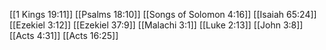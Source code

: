 [[1 Kings 19:11]]
[[Psalms 18:10]]
[[Songs of Solomon 4:16]]
[[Isaiah 65:24]]
[[Ezekiel 3:12]]
[[Ezekiel 37:9]]
[[Malachi 3:1]]
[[Luke 2:13]]
[[John 3:8]]
[[Acts 4:31]]
[[Acts 16:25]]
